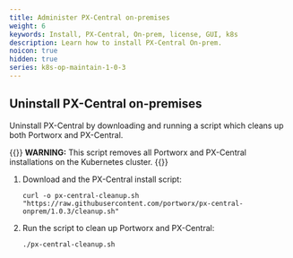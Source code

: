 ```yaml
---
title: Administer PX-Central on-premises
weight: 6
keywords: Install, PX-Central, On-prem, license, GUI, k8s
description: Learn how to install PX-Central On-prem.
noicon: true
hidden: true
series: k8s-op-maintain-1-0-3
---
```


<!--
## Reset your administrator password

You can reset the administrator password you specified during installation by downloading and running a reset script:

1. Download and the PX-Central password reset script:

    ```text
    curl -o px-central-password-reset.sh "https://raw.githubusercontent.com/portworx/px-central-onprem/1.0.1/reset-password.sh"
    ```

2. Run the script, specifying the `--admin-password` option with your desired new password:

    ```text
    ./px-central-password-reset.sh --admin-password myNewPassword
    ```
-->

## Uninstall PX-Central on-premises

Uninstall PX-Central by downloading and running a script which cleans up both Portworx and PX-Central.

{{<info>}}
**WARNING:** This script removes all Portworx and PX-Central installations on the Kubernetes cluster.
{{</info>}}

1. Download and the PX-Central install script:

    ```text
    curl -o px-central-cleanup.sh "https://raw.githubusercontent.com/portworx/px-central-onprem/1.0.3/cleanup.sh"
    ```

2. Run the script to clean up Portworx and PX-Central:

    ```text
    ./px-central-cleanup.sh
    ```
